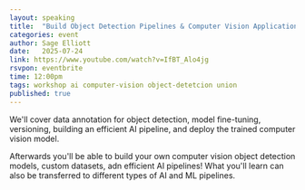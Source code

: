 ```yaml
---
layout: speaking
title:  "Build Object Detection Pipelines & Computer Vision Applications - Workshop"
categories: event
author: Sage Elliott
date:   2025-07-24
link: https://www.youtube.com/watch?v=IfBT_Alo4jg
rsvpon: eventbrite
time: 12:00pm
tags: workshop ai computer-vision object-detetcion union
published: true
---
```

We'll cover data annotation for object detection, model fine-tuning, versioning, building an efficient AI pipeline, and deploy the trained computer vision model.

Afterwards you'll be able to build your own computer vision object detection models, custom datasets, adn efficient AI pipelines! What you'll learn can also be transferred to different types of AI and ML pipelines.